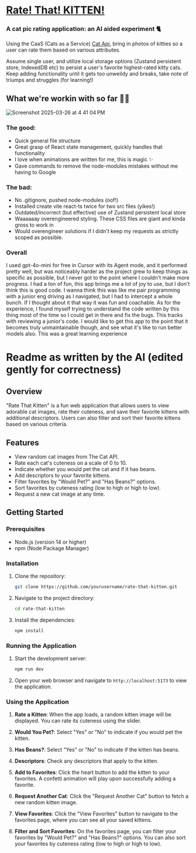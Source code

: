 # [Rate! That! KITTEN!](https://rate-that-kitten.cyanne.codes)
### A cat pic rating application: an AI aided experiment 🐈
Using the CaaS (Cats as a Service) [Cat Api](https://thecatapi.com/), bring in photos of kitties so a user can rate them based on various attributes. 

Assume single user, and utilize local storage options (Zustand persistent store, IndexedDB etc) to persist a user's favorite highest-rated kitty cats. 
Keep adding functionality until it gets too unweildy and breaks, take note of triumps and struggles (for learning!)


## What we're workin with so far  💅🏼
![Screenshot 2025-03-26 at 4 41 04 PM](https://github.com/user-attachments/assets/637ca2d6-f781-4c37-b37f-52889ba086fd)

### The good: 
- Quick general file structure
- Great grasp of React state management, quickly handles that functionality
- I love when animations are written for me, this is magic ✨
- Gave commands to remove the node-modules mistakes without me having to Google

### The bad:
- No .gitignore, pushed node-modules (oof!)
- Installed create vite react-ts twice for two src files (yikes!)
- Outdated/incorrect (but effective) use of Zustand persistent local store
- Waaaaaay overengineered styling. These CSS files are giant and kinda gross to work in
- Would overengineer solutions if I didn't keep my requests as strictly scoped as possible.

### Overall
I used gpt-4o-mini for free in Cursor with its Agent mode, and it performed pretty well, but was noticeably harder as the project grew to keep things as specific as possible, but I never got to the point where I couldn't make more progress. 
I had a ton of fun, this app brings me a lot of joy to use, but I don't think this is good code. 
I wanna think this was like me pair programming with a junior eng driving as I navigated, but I had to intercept a whole bunch. If I thought about it that way it was fun and coachable. 
As for the experience, I found myself trying to understand the code written by this thing most of the time so I could get in there and fix the bugs. This tracks with reviewing a junior's code. 
I would like to get this app to the point that it becomes truly unmaintainable though, and see what it's like to run better models also. 
This was a great learning experience



# Readme as written by the AI (edited gently for correctness)

## Overview

"Rate That Kitten" is a fun web application that allows users to view adorable cat images, rate their cuteness, and save their favorite kittens with additional descriptors. Users can also filter and sort their favorite kittens based on various criteria.

## Features

- View random cat images from The Cat API.
- Rate each cat's cuteness on a scale of 0 to 10.
- Indicate whether you would pet the cat and if it has beans.
- Add descriptors to your favorite kittens.
- Filter favorites by "Would Pet?" and "Has Beans?" options.
- Sort favorites by cuteness rating (low to high or high to low).
- Request a new cat image at any time.

## Getting Started

### Prerequisites

- Node.js (version 14 or higher)
- npm (Node Package Manager)

### Installation

1. Clone the repository:

   ```bash
   git clone https://github.com/yourusername/rate-that-kitten.git
   ```

2. Navigate to the project directory:

   ```bash
   cd rate-that-kitten
   ```

3. Install the dependencies:

   ```bash
   npm install
   ```

### Running the Application

1. Start the development server:

   ```bash
   npm run dev
   ```

2. Open your web browser and navigate to `http://localhost:5173` to view the application.

### Using the Application

1. **Rate a Kitten**: When the app loads, a random kitten image will be displayed. You can rate its cuteness using the slider.

2. **Would You Pet?**: Select "Yes" or "No" to indicate if you would pet the kitten.

3. **Has Beans?**: Select "Yes" or "No" to indicate if the kitten has beans.

4. **Descriptors**: Check any descriptors that apply to the kitten.

5. **Add to Favorites**: Click the heart button to add the kitten to your favorites. A confetti animation will play upon successfully adding a favorite.

6. **Request Another Cat**: Click the "Request Another Cat" button to fetch a new random kitten image.

7. **View Favorites**: Click the "View Favorites" button to navigate to the favorites page, where you can see all your saved kittens.

8. **Filter and Sort Favorites**: On the favorites page, you can filter your favorites by "Would Pet?" and "Has Beans?" options. You can also sort your favorites by cuteness rating (low to high or high to low).
